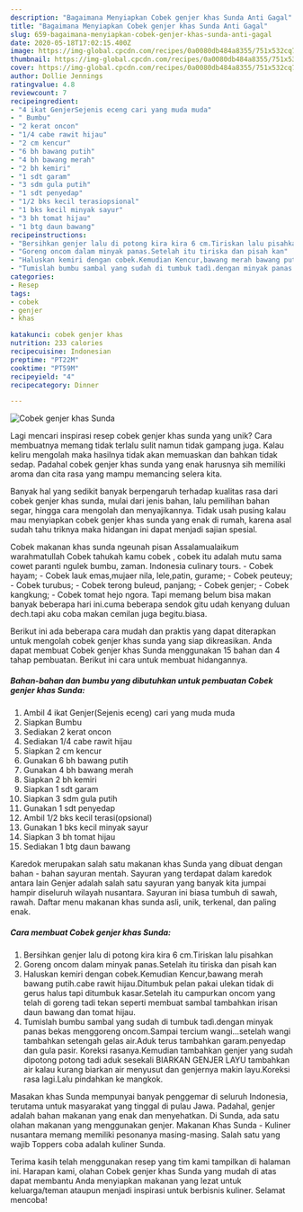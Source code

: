 ```yaml
---
description: "Bagaimana Menyiapkan Cobek genjer khas Sunda Anti Gagal"
title: "Bagaimana Menyiapkan Cobek genjer khas Sunda Anti Gagal"
slug: 659-bagaimana-menyiapkan-cobek-genjer-khas-sunda-anti-gagal
date: 2020-05-18T17:02:15.400Z
image: https://img-global.cpcdn.com/recipes/0a0080db484a8355/751x532cq70/cobek-genjer-khas-sunda-foto-resep-utama.jpg
thumbnail: https://img-global.cpcdn.com/recipes/0a0080db484a8355/751x532cq70/cobek-genjer-khas-sunda-foto-resep-utama.jpg
cover: https://img-global.cpcdn.com/recipes/0a0080db484a8355/751x532cq70/cobek-genjer-khas-sunda-foto-resep-utama.jpg
author: Dollie Jennings
ratingvalue: 4.8
reviewcount: 7
recipeingredient:
- "4 ikat GenjerSejenis eceng cari yang muda muda"
- " Bumbu"
- "2 kerat oncon"
- "1/4 cabe rawit hijau"
- "2 cm kencur"
- "6 bh bawang putih"
- "4 bh bawang merah"
- "2 bh kemiri"
- "1 sdt garam"
- "3 sdm gula putih"
- "1 sdt penyedap"
- "1/2 bks kecil terasiopsional"
- "1 bks kecil minyak sayur"
- "3 bh tomat hijau"
- "1 btg daun bawang"
recipeinstructions:
- "Bersihkan genjer lalu di potong kira kira 6 cm.Tiriskan lalu pisahkan"
- "Goreng oncom dalam minyak panas.Setelah itu tiriska dan pisah kan"
- "Haluskan kemiri dengan cobek.Kemudian Kencur,bawang merah bawang putih.cabe rawit hijau.Ditumbuk pelan pakai ulekan tidak di gerus halus tapi ditumbuk kasar.Setelah itu campurkan oncom yang telah di goreng tadi tekan seperti membuat sambal tambahkan irisan daun bawang dan tomat hijau."
- "Tumislah bumbu sambal yang sudah di tumbuk tadì.dengan minyak panas bekas menggoreng oncom.Sampai tercium wangi...setelah wangi tambahkan setengah gelas air.Aduk terus tambahkan garam.penyedap dan gula pasir. Koreksi rasanya.Kemudian tambahkan genjer yang sudah dipotong potong tadi aduk sesekali BIARKAN GENJER LAYU tambahkan air kalau kurang biarkan air menyusut dan genjernya makin layu.Koreksi rasa lagi.Lalu pindahkan ke mangkok."
categories:
- Resep
tags:
- cobek
- genjer
- khas

katakunci: cobek genjer khas 
nutrition: 233 calories
recipecuisine: Indonesian
preptime: "PT22M"
cooktime: "PT59M"
recipeyield: "4"
recipecategory: Dinner

---
```



![Cobek genjer khas Sunda](https://img-global.cpcdn.com/recipes/0a0080db484a8355/751x532cq70/cobek-genjer-khas-sunda-foto-resep-utama.jpg)

Lagi mencari inspirasi resep cobek genjer khas sunda yang unik? Cara membuatnya memang tidak terlalu sulit namun tidak gampang juga. Kalau keliru mengolah maka hasilnya tidak akan memuaskan dan bahkan tidak sedap. Padahal cobek genjer khas sunda yang enak harusnya sih memiliki aroma dan cita rasa yang mampu memancing selera kita.

Banyak hal yang sedikit banyak berpengaruh terhadap kualitas rasa dari cobek genjer khas sunda, mulai dari jenis bahan, lalu pemilihan bahan segar, hingga cara mengolah dan menyajikannya. Tidak usah pusing kalau mau menyiapkan cobek genjer khas sunda yang enak di rumah, karena asal sudah tahu triknya maka hidangan ini dapat menjadi sajian spesial.

Cobek makanan khas sunda ngeunah pisan Assalamualaikum warahmatullah Cobek tahukah kamu cobek , cobek itu adalah mutu sama cowet paranti ngulek bumbu, zaman. Indonesia culinary tours. - Cobek hayam; - Cobek lauk emas,mujaer nila, lele,patin, gurame; - Cobek peuteuy; - Cobek turubus; - Cobek terong buleud, panjang; - Cobek genjer; - Cobek kangkung; - Cobek tomat hejo ngora. Tapi memang belum bisa makan banyak beberapa hari ini.cuma beberapa sendok gitu udah kenyang duluan dech.tapi aku coba makan cemilan juga begitu.biasa.


Berikut ini ada beberapa cara mudah dan praktis yang dapat diterapkan untuk mengolah cobek genjer khas sunda yang siap dikreasikan. Anda dapat membuat Cobek genjer khas Sunda menggunakan 15 bahan dan 4 tahap pembuatan. Berikut ini cara untuk membuat hidangannya.

<!--inarticleads1-->

##### Bahan-bahan dan bumbu yang dibutuhkan untuk pembuatan Cobek genjer khas Sunda:

1. Ambil 4 ikat Genjer(Sejenis eceng) cari yang muda muda
1. Siapkan  Bumbu
1. Sediakan 2 kerat oncon
1. Sediakan 1/4 cabe rawit hijau
1. Siapkan 2 cm kencur
1. Gunakan 6 bh bawang putih
1. Gunakan 4 bh bawang merah
1. Siapkan 2 bh kemiri
1. Siapkan 1 sdt garam
1. Siapkan 3 sdm gula putih
1. Gunakan 1 sdt penyedap
1. Ambil 1/2 bks kecil terasi(opsional)
1. Gunakan 1 bks kecil minyak sayur
1. Siapkan 3 bh tomat hijau
1. Sediakan 1 btg daun bawang


Karedok merupakan salah satu makanan khas Sunda yang dibuat dengan bahan - bahan sayuran mentah. Sayuran yang terdapat dalam karedok antara lain Genjer adalah salah satu sayuran yang banyak kita jumpai hampir diseluruh wilayah nusantara. Sayuran ini biasa tumbuh di sawah, rawah. Daftar menu makanan khas sunda asli, unik, terkenal, dan paling enak. 

<!--inarticleads2-->

##### Cara membuat Cobek genjer khas Sunda:

1. Bersihkan genjer lalu di potong kira kira 6 cm.Tiriskan lalu pisahkan
1. Goreng oncom dalam minyak panas.Setelah itu tiriska dan pisah kan
1. Haluskan kemiri dengan cobek.Kemudian Kencur,bawang merah bawang putih.cabe rawit hijau.Ditumbuk pelan pakai ulekan tidak di gerus halus tapi ditumbuk kasar.Setelah itu campurkan oncom yang telah di goreng tadi tekan seperti membuat sambal tambahkan irisan daun bawang dan tomat hijau.
1. Tumislah bumbu sambal yang sudah di tumbuk tadì.dengan minyak panas bekas menggoreng oncom.Sampai tercium wangi...setelah wangi tambahkan setengah gelas air.Aduk terus tambahkan garam.penyedap dan gula pasir. Koreksi rasanya.Kemudian tambahkan genjer yang sudah dipotong potong tadi aduk sesekali BIARKAN GENJER LAYU tambahkan air kalau kurang biarkan air menyusut dan genjernya makin layu.Koreksi rasa lagi.Lalu pindahkan ke mangkok.


Masakan khas Sunda mempunyai banyak penggemar di seluruh Indonesia, terutama untuk masyarakat yang tinggal di pulau Jawa. Padahal, genjer adalah bahan makanan yang enak dan menyehatkan. Di Sunda, ada satu olahan makanan yang menggunakan genjer. Makanan Khas Sunda - Kuliner nusantara memang memiliki pesonanya masing-masing. Salah satu yang wajib Toppers coba adalah kuliner Sunda. 

Terima kasih telah menggunakan resep yang tim kami tampilkan di halaman ini. Harapan kami, olahan Cobek genjer khas Sunda yang mudah di atas dapat membantu Anda menyiapkan makanan yang lezat untuk keluarga/teman ataupun menjadi inspirasi untuk berbisnis kuliner. Selamat mencoba!

